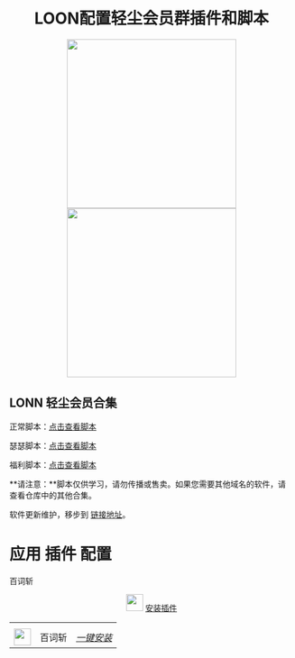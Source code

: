 <h1 align="center">LOON配置轻尘会员群插件和脚本</h1>

<p align="center">
<img src="https://raw.githubusercontent.com/Rabbit-Spec/Surge/Master/Conf/img/1.PNG" width="300"></img>
<img src="https://raw.githubusercontent.com/Rabbit-Spec/Surge/Master/Conf/img/5.PNG" width="300"></img>
</p>

## LONN 轻尘会员合集

正常脚本：[点击查看脚本](https://raw.githubusercontent.com/Yu9191/Rewrite/main/Revenuecat.js)

瑟瑟脚本：[点击查看脚本](https://raw.githubusercontent.com/Yu9191/Rewrite/main/Revenuecat.js)

福利脚本：[点击查看脚本](https://raw.githubusercontent.com/Yu9191/Rewrite/main/Revenuecat.js)

**请注意：**脚本仅供学习，请勿传播或售卖。如果您需要其他域名的软件，请查看仓库中的其他合集。

软件更新维护，移步到 [链接地址](https://t.me/yqc_123/3726)。

# 应用 插件 配置

 百词斩  <p align="center">
<img src="https://raw.githubusercontent.com/fmz200/wool_scripts/main/icons/lige47/spotify(green).png" width="30"></img> 
 [安装插件](https://www.nsloon.com/openloon/import?plugin=https://gist.githubusercontent.com/IC58G/770ac896f0b0ec89cdb9b91ccd8cf426/raw/bcz.plugin) 

<table>
    <tr> <th>        </th> <th>  </th> <th>     </th>
    <tr>
        <td rowspan="14"><strong><a href="https://www.nsloon.com/openloon/import?plugin=https://gist.githubusercontent.com/IC58G/71ce2555c90717c71882bc4f9f233320/raw/Unlock-R.plugin"> <img src="https://raw.githubusercontent.com/fmz200/wool_scripts/main/icons/lige47/spotify(green).png" width="30"></img> </a></strong></td>
    <tr>
         </td> <td > 百词斩 </td> <td ><a href="https://www.nsloon.com/openloon/import?plugin=https://gist.githubusercontent.com/IC58G/770ac896f0b0ec89cdb9b91ccd8cf426/raw/bcz.plugin"><em>一键安装</em></a></td>
    </tr>
